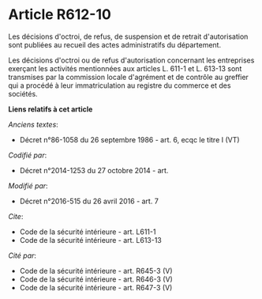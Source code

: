 # Article R612-10

Les décisions d'octroi, de refus, de suspension et de retrait d'autorisation sont publiées au recueil des actes
administratifs du département. 

Les décisions d'octroi ou de refus d'autorisation concernant les entreprises exerçant les activités mentionnées aux articles
L. 611-1 et L. 613-13 sont transmises par la commission  locale d'agrément et de contrôle au greffier qui a procédé à leur
immatriculation au registre du commerce et des sociétés.

**Liens relatifs à cet article**

_Anciens textes_:

  - Décret n°86-1058 du 26 septembre 1986 - art. 6, ecqc le titre I (VT)

_Codifié par_:

  - Décret n°2014-1253 du 27 octobre 2014 - art.

_Modifié par_:

  - Décret n°2016-515 du 26 avril 2016 - art. 7

_Cite_:

  - Code de la sécurité intérieure - art. L611-1
  - Code de la sécurité intérieure - art. L613-13

_Cité par_:

  - Code de la sécurité intérieure - art. R645-3 (V)
  - Code de la sécurité intérieure - art. R646-3 (V)
  - Code de la sécurité intérieure - art. R647-3 (V)
